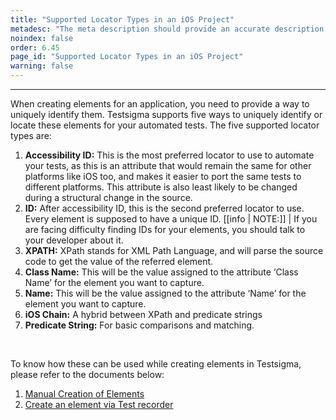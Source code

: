 ```yaml
---
title: "Supported Locator Types in an iOS Project"
metadesc: "The meta description should provide an accurate description of the content of the page."
noindex: false
order: 6.45
page_id: "Supported Locator Types in an iOS Project"
warning: false
---
```


---

When creating elements for an application, you need to provide a way to uniquely identify them. Testsigma supports five ways to uniquely identify or locate these elements for your automated tests. The five supported locator types are:

1. **Accessibility ID:** This is the most preferred locator to use to automate your tests, as this is an attribute that would remain the same for other platforms like iOS too, and makes it easier to port the same tests to different platforms. This attribute is also least likely to be changed during a structural change in the source.
2. **ID:** After accessibility ID, this is the second preferred locator to use. Every element is supposed to have a unique ID. 
[[info | NOTE:]]
| If you are facing difficulty finding IDs for your elements, you should talk to your developer about it.
3. **XPATH:** XPath stands for XML Path Language, and will parse the source code to get the value of the referred element. 
4. **Class Name:** This will be the value assigned to the attribute ‘Class Name’ for the element you want to capture.
5. **Name:** This will be the value assigned to the attribute ‘Name’ for the element you want to capture.
6. **iOS Chain:**  A hybrid between XPath and predicate strings
7. **Predicate String:** For basic comparisons and matching. 
<br>

To know how these can be used while creating elements in Testsigma, please refer to the documents below:

1. [Manual Creation of Elements](https://testsigma.com/docs/elements/ios-apps/create-manually/)<br>
2. [Create an element via Test recorder](https://testsigma.com/docs/elements/android-apps/capture-single-element/)


